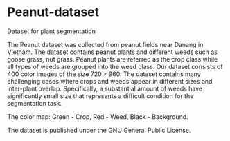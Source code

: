 # Peanut-dataset
Dataset for plant segmentation

The Peanut dataset was collected from peanut fields near Danang in Vietnam. The dataset contains peanut plants and different weeds such as goose grass, nut grass. Peanut plants are referred as the crop class while all types of weeds are grouped into the weed class. Our dataset consists of 400 color images of the size $720 \times 960$. The dataset contains many challenging cases where crops and weeds appear in different sizes and inter-plant overlap. Specifically, a substantial amount of weeds have significantly small size that represents a difficult condition for the segmentation task.

The color map: Green - Crop, Red - Weed, Black - Background.

The dataset is published under the GNU General Public License.


